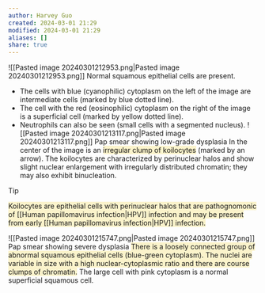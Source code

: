 ```yaml
---
author: Harvey Guo
created: 2024-03-01 21:29
modified: 2024-03-01 21:29
aliases: []
share: true
---
```

![[Pasted image 20240301212953.png|Pasted image 20240301212953.png]]
Normal squamous epithelial cells are present. 
- The cells with blue (cyanophilic) cytoplasm on the left of the image are intermediate cells (marked by blue dotted line). 
- The cell with the red (eosinophilic) cytoplasm on the right of the image is a superficial cell (marked by yellow dotted line). 
- Neutrophils can also be seen (small cells with a segmented nucleus).
![[Pasted image 20240301213117.png|Pasted image 20240301213117.png]]
Pap smear showing low-grade dysplasia
In the center of the image is an <span style="background:rgba(240, 200, 0, 0.2)">irregular clump of koilocytes</span> (marked by an arrow). The koilocytes are characterized by perinuclear halos and show slight nuclear enlargement with irregularly distributed chromatin; they may also exhibit binucleation.
>[!tip] 
><span style="background:rgba(240, 200, 0, 0.2)">Koilocytes are epithelial cells with perinuclear halos that are pathognomonic of [[Human papillomavirus infection|HPV]] infection and may be present from early [[Human papillomavirus infection|HPV]] infection.</span>

![[Pasted image 20240301215747.png|Pasted image 20240301215747.png]]
Pap smear showing severe dysplasia
<span style="background:rgba(240, 200, 0, 0.2)">There is a loosely connected group of abnormal squamous epithelial cells (blue-green cytoplasm). The nuclei are variable in size with a high nuclear-cytoplasmic ratio and there are course clumps of chromatin.</span> The large cell with pink cytoplasm is a normal superficial squamous cell.